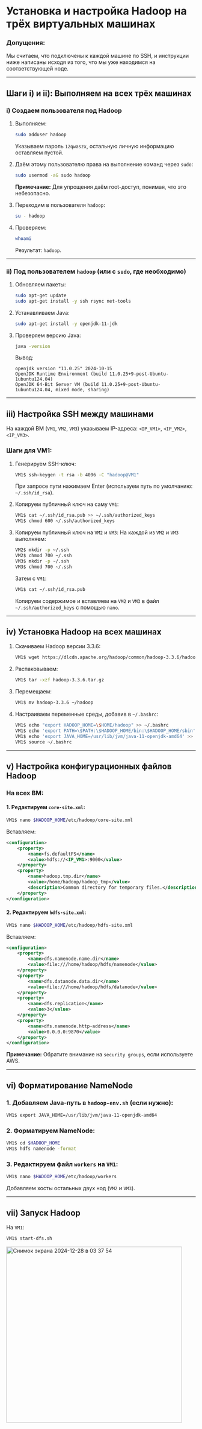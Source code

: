 # Установка и настройка Hadoop на трёх виртуальных машинах

### Допущения:
Мы считаем, что подключены к каждой машине по SSH, и инструкции ниже написаны исходя из того, что мы уже находимся на соответствующей ноде.

---

## Шаги i) и ii): Выполняем на всех трёх машинах

### i) Создаем пользователя под Hadoop

1. Выполняем:
   ```bash
   sudo adduser hadoop
   ```
   Указываем пароль `12qwaszx`, остальную личную информацию оставляем пустой.

2. Даём этому пользователю права на выполнение команд через `sudo`:
   ```bash
   sudo usermod -aG sudo hadoop
   ```

   **Примечание:** Для упрощения даём root-доступ, понимая, что это небезопасно.

3. Переходим в пользователя `hadoop`:
   ```bash
   su - hadoop
   ```

4. Проверяем:
   ```bash
   whoami
   ```
   Результат: `hadoop`.

---

### ii) Под пользователем `hadoop` (или с `sudo`, где необходимо)

1. Обновляем пакеты:
   ```bash
   sudo apt-get update
   sudo apt-get install -y ssh rsync net-tools
   ```

2. Устанавливаем Java:
   ```bash
   sudo apt-get install -y openjdk-11-jdk
   ```

3. Проверяем версию Java:
   ```bash
   java -version
   ```
   Вывод:
   ```
   openjdk version "11.0.25" 2024-10-15
   OpenJDK Runtime Environment (build 11.0.25+9-post-Ubuntu-1ubuntu124.04)
   OpenJDK 64-Bit Server VM (build 11.0.25+9-post-Ubuntu-1ubuntu124.04, mixed mode, sharing)
   ```

---

## iii) Настройка SSH между машинами

На каждой ВМ (`VM1`, `VM2`, `VM3`) указываем IP-адреса: `<IP_VM1>`, `<IP_VM2>`, `<IP_VM3>`.

### Шаги для VM1:

1. Генерируем SSH-ключ:
   ```bash
   VM1$ ssh-keygen -t rsa -b 4096 -C "hadoop@VM1"
   ```
   При запросе пути нажимаем Enter (используем путь по умолчанию: `~/.ssh/id_rsa`).

2. Копируем публичный ключ на саму `VM1`:
   ```bash
   VM1$ cat ~/.ssh/id_rsa.pub >> ~/.ssh/authorized_keys
   VM1$ chmod 600 ~/.ssh/authorized_keys
   ```

3. Копируем публичный ключ на `VM2` и `VM3`:
   На каждой из `VM2` и `VM3` выполняем:
   ```bash
   VM2$ mkdir -p ~/.ssh
   VM2$ chmod 700 ~/.ssh
   VM3$ mkdir -p ~/.ssh
   VM3$ chmod 700 ~/.ssh
   ```

   Затем с `VM1`:
   ```bash
   VM1$ cat ~/.ssh/id_rsa.pub
   ```
   Копируем содержимое и вставляем на `VM2` и `VM3` в файл `~/.ssh/authorized_keys` с помощью `nano`.

---

## iv) Установка Hadoop на всех машинах

1. Скачиваем Hadoop версии 3.3.6:
   ```bash
   VM1$ wget https://dlcdn.apache.org/hadoop/common/hadoop-3.3.6/hadoop-3.3.6.tar.gz
   ```

2. Распаковываем:
   ```bash
   VM1$ tar -xzf hadoop-3.3.6.tar.gz
   ```

3. Перемещаем:
   ```bash
   VM1$ mv hadoop-3.3.6 ~/hadoop
   ```

4. Настраиваем переменные среды, добавив в `~/.bashrc`:
   ```bash
   VM1$ echo "export HADOOP_HOME=\$HOME/hadoop" >> ~/.bashrc
   VM1$ echo 'export PATH=\$PATH:\$HADOOP_HOME/bin:\$HADOOP_HOME/sbin' >> ~/.bashrc
   VM1$ echo 'export JAVA_HOME=/usr/lib/jvm/java-11-openjdk-amd64' >> ~/.bashrc
   VM1$ source ~/.bashrc
   ```

---

## v) Настройка конфигурационных файлов Hadoop

### На всех ВМ:

#### 1. Редактируем `core-site.xml`:
   ```bash
   VM1$ nano $HADOOP_HOME/etc/hadoop/core-site.xml
   ```

   Вставляем:
   ```xml
   <configuration>
       <property>
           <name>fs.defaultFS</name>
           <value>hdfs://<IP_VM1>:9000</value>
       </property>
       <property>
           <name>hadoop.tmp.dir</name>
           <value>/home/hadoop/hadoop_tmp</value>
           <description>Common directory for temporary files.</description>
       </property>
   </configuration>
   ```

#### 2. Редактируем `hdfs-site.xml`:
   ```bash
   VM1$ nano $HADOOP_HOME/etc/hadoop/hdfs-site.xml
   ```

   Вставляем:
   ```xml
   <configuration>
       <property>
           <name>dfs.namenode.name.dir</name>
           <value>file:///home/hadoop/hdfs/namenode</value>
       </property>
       <property>
           <name>dfs.datanode.data.dir</name>
           <value>file:///home/hadoop/hdfs/datanode</value>
       </property>
       <property>
           <name>dfs.replication</name>
           <value>3</value>
       </property>
       <property>
           <name>dfs.namenode.http-address</name>
           <value>0.0.0.0:9870</value>
       </property>
   </configuration>
   ```

   **Примечание:** Обратите внимание на `security groups`, если используете AWS.

---

## vi) Форматирование NameNode

### 1. Добавляем Java-путь в `hadoop-env.sh` (если нужно):
   ```bash
   VM1$ export JAVA_HOME=/usr/lib/jvm/java-11-openjdk-amd64
   ```

### 2. Форматируем NameNode:
   ```bash
   VM1$ cd $HADOOP_HOME
   VM1$ hdfs namenode -format
   ```

### 3. Редактируем файл `workers` на `VM1`:
   ```bash
   VM1$ nano $HADOOP_HOME/etc/hadoop/workers
   ```
   Добавляем хосты остальных двух нод (`VM2` и `VM3`).

---

## vii) Запуск Hadoop

На `VM1`:
```bash
VM1$ start-dfs.sh
```
<img width="467" alt="Снимок экрана 2024-12-28 в 03 37 54" src="https://github.com/user-attachments/assets/32a8cc16-cbef-48c8-93fd-38955b0ad543" />

